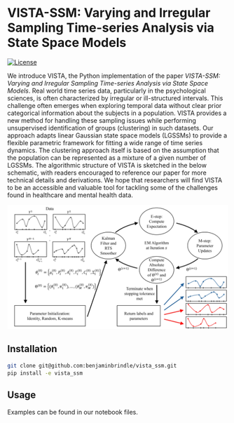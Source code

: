 # VISTA-SSM: Varying and Irregular Sampling Time-series Analysis via State Space Models

[![License](https://img.shields.io/badge/license-MIT-blue.svg)](https://github.com/benjaminbrindle/vista_ssm/blob/main/LICENSE)

We introduce VISTA, the Python implementation of the paper _VISTA-SSM: Varying and Irregular Sampling Time-series Analysis via State Space Models_. Real world time series data, particularly in the psychological sciences, is often characterized by irregular or ill-structured intervals. This challenge often emerges when exploring temporal data without clear prior categorical information about the subjects in a population. VISTA provides a new method for handling these sampling issues while performing unsupervised identification of groups (clustering) in such datasets. Our approach adapts linear Gaussian state space models (LGSSMs) to provide a flexible parametric framework for fitting a wide range of time series dynamics. The clustering approach itself is based on the assumption that the population can be represented as a mixture of a given number of LGSSMs. The algorithmic structure of VISTA is sketched in the below schematic, with readers encouraged to reference our paper for more technical details and derivations. We hope that researchers will find VISTA to be an accessible and valuable tool for tackling some of the challenges found in healthcare and mental health data.

![VISTA Schematic](https://github.com/benjaminbrindle/vista_ssm/blob/main/schematic.jpg)

## Installation 
```bash
git clone git@github.com:benjaminbrindle/vista_ssm.git
pip install -e vista_ssm
```

## Usage

Examples can be found in our notebook files.
